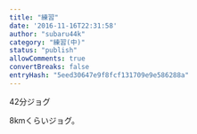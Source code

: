 ```yaml
---
title: "練習"
date: '2016-11-16T22:31:58'
author: "subaru44k"
category: "練習(中)"
status: "publish"
allowComments: true
convertBreaks: false
entryHash: "5eed30647e9f8fcf131709e9e586288a"
---
```

42分ジョグ

8kmくらいジョグ。
